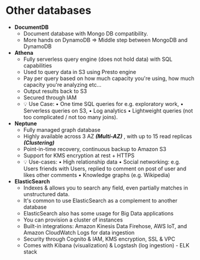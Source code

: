# Other databases

- **DocumentDB**
  - Document database with Mongo DB compatibility.
  - More hands on DynamoDB => Middle step between MongoDB and DynamoDB
- **Athena**
  - Fully serverless query engine (does not hold data) with SQL capabilities
  - Used to query data in S3 using Presto engine
  - Pay per query based on how much capacity you're using, how much capacity you're analyzing etc...
  - Output results back to S3
  - Secured through IAM
  - 💡 Use Case: • One time SQL queries for e.g. exploratory work, • Serverless queries on S3, • Log analytics • Lightweight queries (not too complicated / not too many joins).
- **Neptune**
  - Fully managed graph database
  - Highly available across 3 AZ ***(Multi-AZ)*** , with up to 15 read replicas ***(Clustering)***
  - Point-in-time recovery, continuous backup to Amazon S3
  - Support for KMS encryption at rest + HTTPS
  - 💡 Use-cases: • High relationship data • Social networking: e.g. Users friends with Users, replied to comment on post of user and likes other comments • Knowledge graphs (e.g. Wikipedia)
- **ElasticSearch**
  - Indexes & allows you to search any field, even partially matches in unstructured data.
  - It's common to use ElasticSearch as a complement to another database
  - ElasticSearch also has some usage for Big Data applications
  - You can provision a cluster of instances
  - Built-in integrations: Amazon Kinesis Data Firehose, AWS IoT, and Amazon CloudWatch Logs for data ingestion
  - Security through Cognito & IAM, KMS encryption, SSL & VPC
  - Comes with Kibana (visualization) & Logstash (log ingestion) - ELK stack
